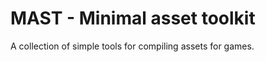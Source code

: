 MAST - Minimal asset toolkit
============================

A collection of simple tools for compiling assets for games.

